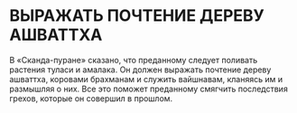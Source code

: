 # ВЫРАЖАТЬ ПОЧТЕНИЕ ДЕРЕВУ АШВАТТХА

В «Сканда-пуране» сказано, что преданному следует поливать растения туласи и амалака. Он должен выражать почтение дереву ашваттха, коровами брахманам и служить вайшнавам, кланяясь им и размышляя о них. Все это поможет преданному смягчить последствия грехов, которые он совершил в прошлом.
